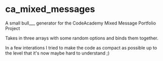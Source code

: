 # ca_mixed_messages
A small bull___ generator for the CodeAcademy Mixed Message Portfolio Project

Takes in three arrays with some random options and binds them together.

In a few interations I tried to make the code as compact as possible up to the level that it's now maybe hard to understand ;)
